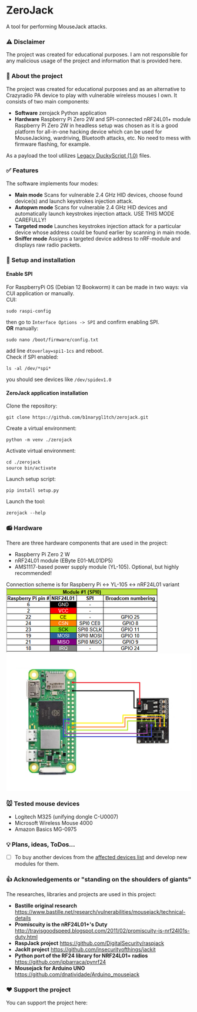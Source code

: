 # ZeroJack
A tool for performing MouseJack attacks.

### :warning: Disclaimer
The project was created for educational purposes. I am not responsible for any malicious usage of the project and information that is provided here.

### :space_invader: About the project
The project was created for educational purposes and as an alternative to Crazyradio PA device to play with vulnerable wireless mouses I own.
It consists of two main components:
* **Software** zerojack Python application
* **Hardware** Raspberry Pi Zero 2W and SPI-connected nRF24L01+ module  
Raspberry Pi Zero 2W in headless setup was chosen as it is a good platform for all-in-one hacking device which can be used for MouseJacking, wardriving, Bluetooth attacks, etc.
No need to mess with firmware flashing, for example.
  
As a payload the tool utilizes [Legacy DuckyScript (1.0)](https://github.com/hak5/usbrubberducky-payloads?tab=readme-ov-file#legacy-duckyscript-10) files.

### :white_check_mark: Features
The software implements four modes:
* **Main mode** Scans for vulnerable 2.4 GHz HID devices, choose found device(s) and launch keystrokes injection attack.
* **Autopwn mode** Scans for vulnerable 2.4 GHz HID devices and automatically launch keystrokes injection attack. USE THIS MODE CAREFULLY!
* **Targeted mode** Launches keystrokes injection attack for a particular device whose address could be found earlier by scanning in main mode.
* **Sniffer mode** Assigns a targeted device address to nRF-module and displays raw radio packets.

### :floppy_disk: Setup and installation
#### Enable SPI 
For RaspberryPi OS (Debian 12 Bookworm) it can be made in two ways: via CUI application or manually.  
CUI:
```
sudo raspi-config
```
then go to ``` Interface Options -> SPI ``` and confirm enabling SPI.  
**OR** manually:
```
sudo nano /boot/firmware/config.txt
```
add line ``` dtoverlay=spi1-1cs ``` and reboot.  
Check if SPI enabled:
```
ls -al /dev/*spi*
```
you should see devices like ``` /dev/spidev1.0 ```  
  
#### ZeroJack application installation
Clone the repository:
```
git clone https://github.com/b1narygl1tch/zerojack.git
```
Create a virtual environment:
```
python -m venv ./zerojack
```
Activate virtual environment:
```
cd ./zerojack
source bin/activate
```
Launch setup script:
```
pip install setup.py
```
Launch the tool:
```
zerojack --help
```

### :radio: Hardware
There are three hardware components that are used in the project:
* Raspberry Pi Zero 2 W
* nRF24L01 module (EByte E01-ML01DP5)
* AMS1117-based power supply module (YL-105). Optional, but highly recommended!  

Connection scheme is for Raspberry Pi <-> YL-105 <-> nRF24L01 variant  
![](./images/Pinout.png)
![](./images/ConnectionScheme.png)

### :mouse: Tested mouse devices
* Logitech M325 (unifying dongle C-U0007)
* Microsoft Wireless Mouse 4000
* Amazon Basics MG-0975

### :bulb: Plans, ideas, ToDos...
- [ ] To buy another devices from the [affected devices list](https://www.bastille.net/research/vulnerabilities/mousejack/affected-devices) and develop new modules for them.

### :thumbsup: Acknowledgements or "standing on the shoulders of giants"
The researches, libraries and projects are used in this project:
* **Bastille original research** https://www.bastille.net/research/vulnerabilities/mousejack/technical-details
* **Promiscuity is the nRF24L01+'s Duty** http://travisgoodspeed.blogspot.com/2011/02/promiscuity-is-nrf24l01s-duty.html
* **RaspJack project** https://github.com/DigitalSecurity/raspjack
* **JackIt project** https://github.com/insecurityofthings/jackit
* **Python port of the RF24 library for NRF24L01+ radios** https://github.com/jpbarraca/pynrf24
* **Mousejack for Arduino UNO** https://github.com/dnatividade/Arduino_mousejack

### :heart: Support the project
You can support the project here:
